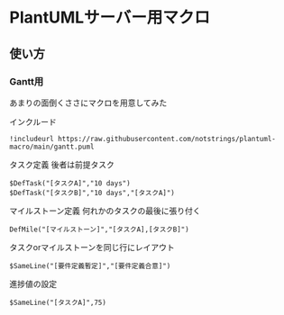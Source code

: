 # PlantUMLサーバー用マクロ

## 使い方

### Gantt用

あまりの面倒くささにマクロを用意してみた

インクルード

```puml
!includeurl https://raw.githubusercontent.com/notstrings/plantuml-macro/main/gantt.puml
```

タスク定義
後者は前提タスク

```puml
$DefTask("[タスクA]","10 days")
$DefTask("[タスクB]","10 days","[タスクA]")
```

マイルストーン定義
何れかのタスクの最後に張り付く

```puml
DefMile("[マイルストーン]","[タスクA],[タスクB]")
```

タスクorマイルストーンを同じ行にレイアウト

```puml
$SameLine("[要件定義暫定]","[要件定義合意]")
```

進捗値の設定

```puml
$SameLine("[タスクA]",75)
```
